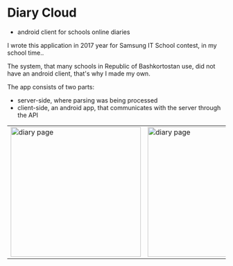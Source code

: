 # Diary Cloud
 - android client for schools online diaries 

I wrote this application in 2017 year for Samsung IT School contest, in my school time..

The system, that many schools in Republic of Bashkortostan use, did not have an android client, that's why I made my own.

The app consists of two parts:
 - server-side, where parsing was being processed
 - client-side, an android app, that communicates with the server through the API

<table>
  <tr>
    <td>
      <img style="display: inline-block;"  src="https://image.winudf.com/v2/image/Y29tLm51bGxfcG9pbnRlci51ZmFuZXRkbmV2bmlrX3NjcmVlbl8zXzE1MTgzNDEzMjRfMDQy/screen-3.jpg?fakeurl=1&type=.jpg" alt="diary page" width="300"/>
    </td>
    <td>
<img style="display: inline-block;"  src="https://image.winudf.com/v2/image/Y29tLm51bGxfcG9pbnRlci51ZmFuZXRkbmV2bmlrX3NjcmVlbl81XzE1MTgzNDEzMjVfMDA4/screen-5.jpg?fakeurl=1&type=.jpg" alt="diary page" width="300"/>
    </td>
    <td>
<img style="display: inline-block;"  src="https://image.winudf.com/v2/image/Y29tLm51bGxfcG9pbnRlci51ZmFuZXRkbmV2bmlrX3NjcmVlbl8xXzE1MTgzNDEzMjRfMDUy/screen-1.jpg?fakeurl=1&type=.jpg" alt="child safety" width="300"/>
    </td>
    </tr></table>
